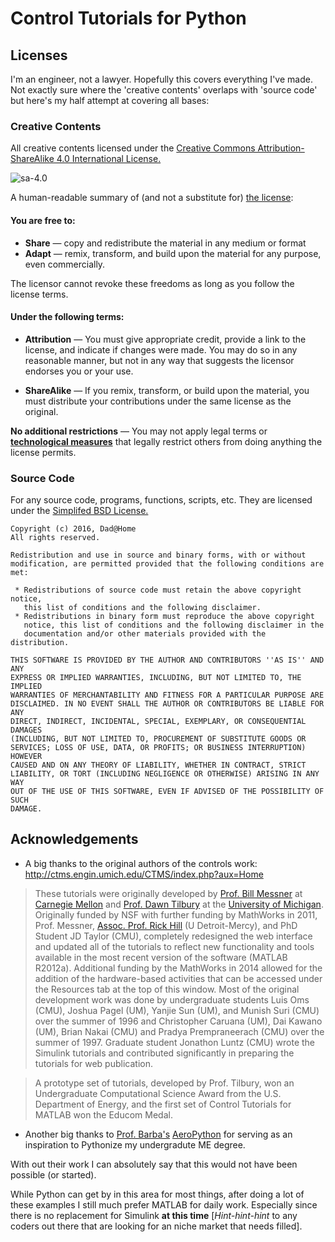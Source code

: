 # Control Tutorials for Python

## Licenses

I'm an engineer, not a lawyer. Hopefully this covers everything I've made. Not exactly sure where the 'creative contents' overlaps with 'source code' but here's my half attempt at covering all bases:

### Creative Contents

All creative contents licensed under the [Creative Commons Attribution-ShareAlike 4.0 International License.](https://creativecommons.org/licenses/by-sa/4.0/)

![sa-4.0](https://i.creativecommons.org/l/by-sa/4.0/88x31.png)

A human-readable summary of (and not a substitute for) [the license](https://creativecommons.org/licenses/by-sa/4.0/legalcode):

#### You are free to:
- **Share** — copy and redistribute the material in any medium or format
- **Adapt** — remix, transform, and build upon the material for any purpose, even commercially.

The licensor cannot revoke these freedoms as long as you follow the license terms.


#### Under the following terms:

- **Attribution** — You must give appropriate credit, provide a link to the license, and indicate if changes were made. You may do so in any reasonable manner, but not in any way that suggests the licensor endorses you or your use.

- **ShareAlike** — If you remix, transform, or build upon the material, you must distribute your contributions under the same license as the original.

**No additional restrictions** — You may not apply legal terms or [**technological measures**](https://wiki.creativecommons.org/wiki/License_Versions#Application_of_effective_technological_measures_by_users_of_CC-licensed_works_prohibited) that legally restrict others from doing anything the license permits.

### Source Code

For any source code, programs, functions, scripts, etc. They are licensed under the [Simplifed BSD License.](https://en.wikipedia.org/wiki/BSD_licenses#2-clause_license_.28.22Simplified_BSD_License.22_or_.22FreeBSD_License.22.29)

    Copyright (c) 2016, Dad@Home 
    All rights reserved. 

    Redistribution and use in source and binary forms, with or without 
    modification, are permitted provided that the following conditions are met: 

     * Redistributions of source code must retain the above copyright notice, 
       this list of conditions and the following disclaimer. 
     * Redistributions in binary form must reproduce the above copyright 
       notice, this list of conditions and the following disclaimer in the 
       documentation and/or other materials provided with the distribution. 

    THIS SOFTWARE IS PROVIDED BY THE AUTHOR AND CONTRIBUTORS ''AS IS'' AND ANY 
    EXPRESS OR IMPLIED WARRANTIES, INCLUDING, BUT NOT LIMITED TO, THE IMPLIED 
    WARRANTIES OF MERCHANTABILITY AND FITNESS FOR A PARTICULAR PURPOSE ARE 
    DISCLAIMED. IN NO EVENT SHALL THE AUTHOR OR CONTRIBUTORS BE LIABLE FOR ANY 
    DIRECT, INDIRECT, INCIDENTAL, SPECIAL, EXEMPLARY, OR CONSEQUENTIAL DAMAGES 
    (INCLUDING, BUT NOT LIMITED TO, PROCUREMENT OF SUBSTITUTE GOODS OR 
    SERVICES; LOSS OF USE, DATA, OR PROFITS; OR BUSINESS INTERRUPTION) HOWEVER 
    CAUSED AND ON ANY THEORY OF LIABILITY, WHETHER IN CONTRACT, STRICT 
    LIABILITY, OR TORT (INCLUDING NEGLIGENCE OR OTHERWISE) ARISING IN ANY WAY 
    OUT OF THE USE OF THIS SOFTWARE, EVEN IF ADVISED OF THE POSSIBILITY OF SUCH 
    DAMAGE.
    
## Acknowledgements

- A big thanks to the original authors of the controls work: http://ctms.engin.umich.edu/CTMS/index.php?aux=Home

> These tutorials were originally developed by [Prof. Bill Messner](https://www.cmu.edu/me/people/william-c-messner.html) at [Carnegie Mellon](http://www.cmu.edu/) and [Prof. Dawn Tilbury](http://www-personal.umich.edu/~tilbury/) at the [University of Michigan](https://www.umich.edu/). Originally funded by NSF with further funding by MathWorks in 2011, Prof. Messner, [Assoc. Prof. Rick Hill](https://www.udmercy.edu/about/meet_faculty/ces/Rick-Hill.htm) (U Detroit-Mercy), and PhD Student JD Taylor (CMU), completely redesigned the web interface and updated all of the tutorials to reflect new functionality and tools available in the most recent version of the software (MATLAB R2012a). Additional funding by the MathWorks in 2014 allowed for the addition of the hardware-based activities that can be accessed under the Resources tab at the top of this window. Most of the original development work was done by undergraduate students Luis Oms (CMU), Joshua Pagel (UM), Yanjie Sun (UM), and Munish Suri (CMU) over the summer of 1996 and Christopher Caruana (UM), Dai Kawano (UM), Brian Nakai (CMU) and Pradya Prempraneerach (CMU) over the summer of 1997. Graduate student Jonathon Luntz (CMU) wrote the Simulink tutorials and contributed significantly in preparing the tutorials for web publication.

> A prototype set of tutorials, developed by Prof. Tilbury, won an Undergraduate Computational Science Award from the U.S. Department of Energy, and the first set of Control Tutorials for MATLAB won the Educom Medal. 

- Another big thanks to [Prof. Barba's](http://lorenabarba.com/) [AeroPython](https://github.com/barbagroup/AeroPython) for serving as an inspiration to Pythonize my undergradute ME degree.

With out their work I can absolutely say that this would not have been possible (or started).

While Python can get by in this area for most things, after doing a lot of these examples I still much prefer MATLAB for daily work. Especially since there is no replacement for Simulink **at this time** [*Hint-hint-hint* to any coders out there that are looking for an niche market that needs filled].